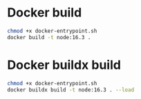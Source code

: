 # Docker build
```sh
chmod +x docker-entrypoint.sh
docker build -t node:16.3 .
```

# Docker buildx build
```sh
chmod +x docker-entrypoint.sh
docker buildx build -t node:16.3 . --load
```

